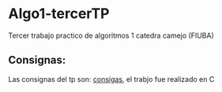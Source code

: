 # Algo1-tercerTP
Tercer trabajo practico de algoritmos 1 catedra camejo (FIUBA)

## Consignas:
Las consignas del tp son: [consigas](https://github.com/Santiago-Henseler/Algo1-primerTP/blob/main/TP1.pdf), el trabjo fue realizado en C
